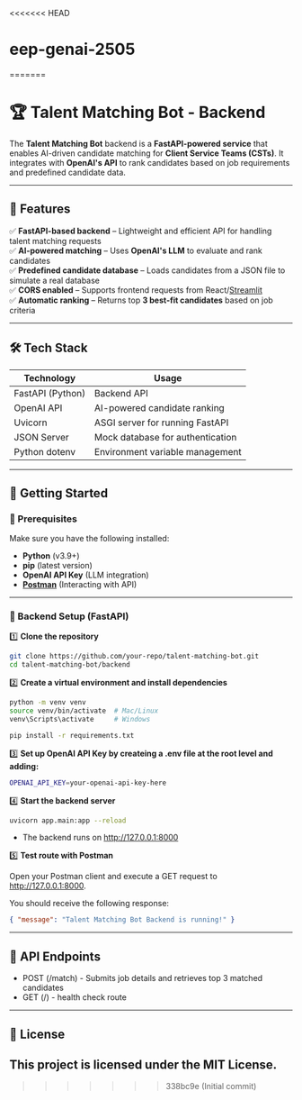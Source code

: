 <<<<<<< HEAD
# eep-genai-2505
=======
# 🏆 Talent Matching Bot - Backend

The **Talent Matching Bot** backend is a **FastAPI-powered service** that enables AI-driven candidate matching for **Client Service Teams (CSTs)**. It integrates with **OpenAI's API** to rank candidates based on job requirements and predefined candidate data.

---

## 📌 Features

✅ **FastAPI-based backend** – Lightweight and efficient API for handling talent matching requests  
✅ **AI-powered matching** – Uses **OpenAI's LLM** to evaluate and rank candidates  
✅ **Predefined candidate database** – Loads candidates from a JSON file to simulate a real database  
✅ **CORS enabled** – Supports frontend requests from React/[Streamlit](https://streamlit.io/)\
✅ **Automatic ranking** – Returns top **3 best-fit candidates** based on job criteria

---

## 🛠️ Tech Stack

| **Technology**   | **Usage**                        |
| ---------------- | -------------------------------- |
| FastAPI (Python) | Backend API                      |
| OpenAI API       | AI-powered candidate ranking     |
| Uvicorn          | ASGI server for running FastAPI  |
| JSON Server      | Mock database for authentication |
| Python dotenv    | Environment variable management  |

---

## 🚀 Getting Started

### **🔹 Prerequisites**

Make sure you have the following installed:

- **Python** (v3.9+)
- **pip** (latest version)
- **OpenAI API Key** (LLM integration)
- [**Postman**](https://mckinsey.service-now.com/ghd?id=mck_app_cat_item&utm_medium=web&utm_source=ghd_website&utm_content=ai_search_result&table=pc_software_cat_item&sys_id=4a2237eb1bbf71d4d345eb91604bcb97&searchTerm=Postman) (Interacting with API)

---

### **🔹 Backend Setup (FastAPI)**

1️⃣ **Clone the repository**

```bash
git clone https://github.com/your-repo/talent-matching-bot.git
cd talent-matching-bot/backend
```

2️⃣ **Create a virtual environment and install dependencies**

```bash
python -m venv venv
source venv/bin/activate  # Mac/Linux
venv\Scripts\activate     # Windows

pip install -r requirements.txt
```

3️⃣ **Set up OpenAI API Key by createing a .env file at the root level and adding:**

```bash
OPENAI_API_KEY=your-openai-api-key-here
```

4️⃣ **Start the backend server**

```bash
uvicorn app.main:app --reload
```

- The backend runs on http://127.0.0.1:8000

5️⃣ **Test route with Postman**

Open your Postman client and execute a GET request to http://127.0.0.1:8000.

You should receive the following response:

```json
{ "message": "Talent Matching Bot Backend is running!" }
```

---

## 📌 API Endpoints

- POST (/match) - Submits job details and retrieves top 3 matched candidates
- GET (/) - health check route

---

## 📜 License

## This project is licensed under the MIT License.
>>>>>>> 338bc9e (Initial commit)
